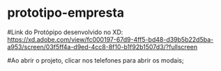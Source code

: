 # prototipo-empresta

#Link do Protópipo desenvolvido no XD: https://xd.adobe.com/view/fc000197-67d9-4ff5-bd48-d39b5b22d5ba-a953/screen/03f5ff4a-d9ed-4cc8-8f10-b1f92b1507d3/?fullscreen

#Ao abrir o projeto, clicar nos telefones para abrir os modais;
